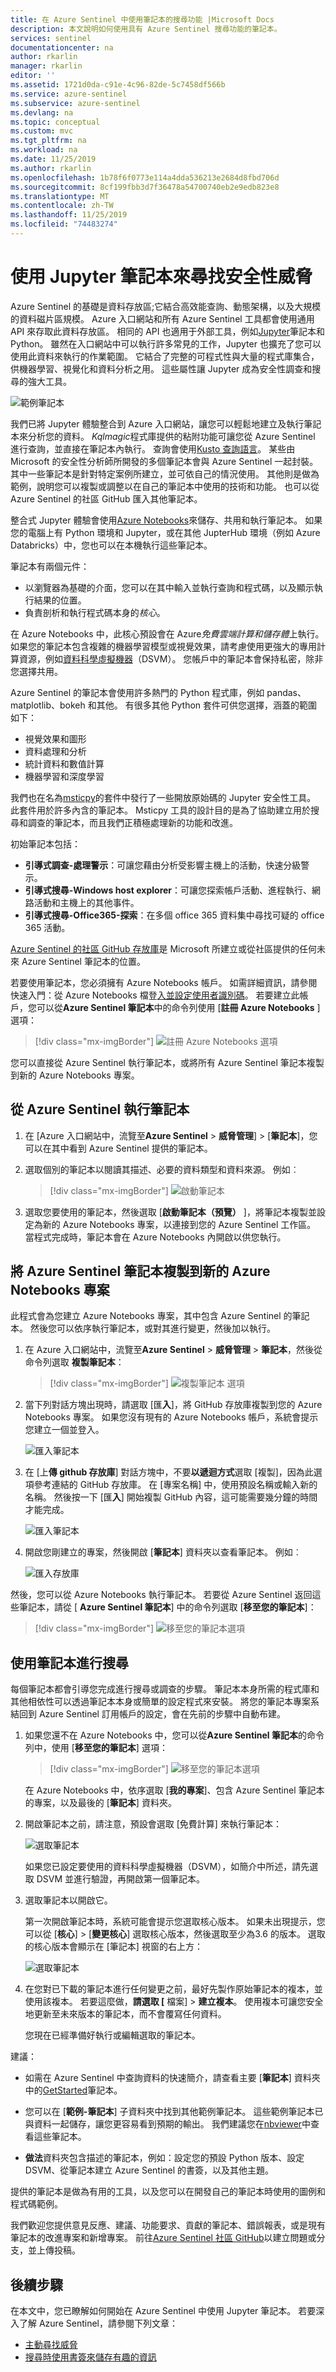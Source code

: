 ```yaml
---
title: 在 Azure Sentinel 中使用筆記本的搜尋功能 |Microsoft Docs
description: 本文說明如何使用具有 Azure Sentinel 搜尋功能的筆記本。
services: sentinel
documentationcenter: na
author: rkarlin
manager: rkarlin
editor: ''
ms.assetid: 1721d0da-c91e-4c96-82de-5c7458df566b
ms.service: azure-sentinel
ms.subservice: azure-sentinel
ms.devlang: na
ms.topic: conceptual
ms.custom: mvc
ms.tgt_pltfrm: na
ms.workload: na
ms.date: 11/25/2019
ms.author: rkarlin
ms.openlocfilehash: 1b78f6f0773e114a4dda536213e2684d8fbd706d
ms.sourcegitcommit: 8cf199fbb3d7f36478a54700740eb2e9edb823e8
ms.translationtype: MT
ms.contentlocale: zh-TW
ms.lasthandoff: 11/25/2019
ms.locfileid: "74483274"
---
```

# <a name="use-jupyter-notebooks-to-hunt-for-security-threats"></a>使用 Jupyter 筆記本來尋找安全性威脅

Azure Sentinel 的基礎是資料存放區;它結合高效能查詢、動態架構，以及大規模的資料磁片區規模。 Azure 入口網站和所有 Azure Sentinel 工具都會使用通用 API 來存取此資料存放區。 相同的 API 也適用于外部工具，例如[Jupyter](https://jupyter.org/)筆記本和 Python。 雖然在入口網站中可以執行許多常見的工作，Jupyter 也擴充了您可以使用此資料來執行的作業範圍。 它結合了完整的可程式性與大量的程式庫集合，供機器學習、視覺化和資料分析之用。 這些屬性讓 Jupyter 成為安全性調查和搜尋的強大工具。

![範例筆記本](./media/notebooks/sentinel-notebooks-map.png)

我們已將 Jupyter 體驗整合到 Azure 入口網站，讓您可以輕鬆地建立及執行筆記本來分析您的資料。 *Kqlmagic*程式庫提供的粘附功能可讓您從 Azure Sentinel 進行查詢，並直接在筆記本內執行。 查詢會使用[Kusto 查詢語言](https://kusto.azurewebsites.net/docs/query/index.html)。 某些由 Microsoft 的安全性分析師所開發的多個筆記本會與 Azure Sentinel 一起封裝。 其中一些筆記本是針對特定案例所建立，並可依自己的情況使用。 其他則是做為範例，說明您可以複製或調整以在自己的筆記本中使用的技術和功能。 也可以從 Azure Sentinel 的社區 GitHub 匯入其他筆記本。

整合式 Jupyter 體驗會使用[Azure Notebooks](https://notebooks.azure.com/)來儲存、共用和執行筆記本。 如果您的電腦上有 Python 環境和 Jupyter，或在其他 JupterHub 環境（例如 Azure Databricks）中，您也可以在本機執行這些筆記本。

筆記本有兩個元件：

- 以瀏覽器為基礎的介面，您可以在其中輸入並執行查詢和程式碼，以及顯示執行結果的位置。
- 負責剖析和執行程式碼本身的*核心*。 

在 Azure Notebooks 中，此核心預設會在 Azure*免費雲端計算和儲存體*上執行。 如果您的筆記本包含複雜的機器學習模型或視覺效果，請考慮使用更強大的專用計算資源，例如[資料科學虛擬機器](https://azure.microsoft.com/services/virtual-machines/data-science-virtual-machines/)（DSVM）。 您帳戶中的筆記本會保持私密，除非您選擇共用。

Azure Sentinel 的筆記本會使用許多熱門的 Python 程式庫，例如 pandas、matplotlib、bokeh 和其他。 有很多其他 Python 套件可供您選擇，涵蓋的範圍如下：

- 視覺效果和圖形
- 資料處理和分析
- 統計資料和數值計算
- 機器學習和深度學習

我們也在名為[msticpy](https://github.com/Microsoft/msticpy/)的套件中發行了一些開放原始碼的 Jupyter 安全性工具。 此套件用於許多內含的筆記本。 Msticpy 工具的設計目的是為了協助建立用於搜尋和調查的筆記本，而且我們正積極處理新的功能和改進。

初始筆記本包括：

- **引導式調查-處理警示**：可讓您藉由分析受影響主機上的活動，快速分級警示。
- **引導式搜尋-Windows host explorer**：可讓您探索帳戶活動、進程執行、網路活動和主機上的其他事件。
- **引導式搜尋-Office365-探索**：在多個 office 365 資料集中尋找可疑的 office 365 活動。

[Azure Sentinel 的社區 GitHub 存放庫](https://github.com/Azure/Azure-Sentinel)是 Microsoft 所建立或從社區提供的任何未來 Azure Sentinel 筆記本的位置。

若要使用筆記本，您必須擁有 Azure Notebooks 帳戶。 如需詳細資訊，請參閱快速入門：從 Azure Notebooks 檔登[入並設定使用者識別碼](https://docs.microsoft.com/azure/notebooks/quickstart-sign-in-azure-notebooks)。 若要建立此帳戶，您可以從**Azure Sentinel 筆記本**中的命令列使用 [**註冊 Azure Notebooks** ] 選項：

> [!div class="mx-imgBorder"]
>![註冊 Azure Notebooks 選項](./media/notebooks/sentinel-azure-sign-up-azure-notebooks.png)

您可以直接從 Azure Sentinel 執行筆記本，或將所有 Azure Sentinel 筆記本複製到新的 Azure Notebooks 專案。

## <a name="run-a-notebook-from-azure-sentinel"></a>從 Azure Sentinel 執行筆記本
 
1. 在 [Azure 入口網站中，流覽至**Azure Sentinel** > **威脅管理**] > [**筆記本**]，您可以在其中看到 Azure Sentinel 提供的筆記本。 

2. 選取個別的筆記本以閱讀其描述、必要的資料類型和資料來源。 例如︰
    
    > [!div class="mx-imgBorder"]
    > ![啟動筆記本](./media/notebooks/sentinel-azure-notebooks-launch.png)

3. 選取您要使用的筆記本，然後選取 [**啟動筆記本（預覽）** ]，將筆記本複製並設定為新的 Azure Notebooks 專案，以連接到您的 Azure Sentinel 工作區。 當程式完成時，筆記本會在 Azure Notebooks 內開啟以供您執行。

## <a name="clone-azure-sentinel-notebooks-to-a-new-azure-notebooks-project"></a>將 Azure Sentinel 筆記本複製到新的 Azure Notebooks 專案

此程式會為您建立 Azure Notebooks 專案，其中包含 Azure Sentinel 的筆記本。 然後您可以依序執行筆記本，或對其進行變更，然後加以執行。

1. 在 Azure 入口網站中，流覽至**Azure Sentinel** > **威脅管理** > **筆記本**，然後從命令列選取 **複製筆記本**：
  
    > [!div class="mx-imgBorder"]
    >![複製筆記本 選項](./media/notebooks/sentinel-azure-clone-notebooks.png)

2. 當下列對話方塊出現時，請選取 [匯**入**]，將 GitHub 存放庫複製到您的 Azure Notebooks 專案。 如果您沒有現有的 Azure Notebooks 帳戶，系統會提示您建立一個並登入。

   ![匯入筆記本](./media/notebooks/sentinel-notebooks-clone.png)

3. 在 [上**傳 github 存放庫**] 對話方塊中，不要**以遞迴方式**選取 [複製]，因為此選項參考連結的 GitHub 存放庫。 在 [專案名稱] 中，使用預設名稱或輸入新的名稱。 然後按一下 [匯**入**] 開始複製 GitHub 內容，這可能需要幾分鐘的時間才能完成。

   ![匯入筆記本](./media/notebooks/sentinel-create-project.png)

4. 開啟您剛建立的專案，然後開啟 [**筆記本**] 資料夾以查看筆記本。 例如︰

   ![匯入存放庫](./media/notebooks/sentinel-open-notebook1.png)

然後，您可以從 Azure Notebooks 執行筆記本。 若要從 Azure Sentinel 返回這些筆記本，請從 [ **Azure Sentinel 筆記本**] 中的命令列選取 [**移至您的筆記本**]：

> [!div class="mx-imgBorder"]
>![移至您的筆記本選項](./media/notebooks/sentinel-azure-to-go-notebooks.png)


## <a name="using-notebooks-to-hunt"></a>使用筆記本進行搜尋

每個筆記本都會引導您完成進行搜尋或調查的步驟。 筆記本本身所需的程式庫和其他相依性可以透過筆記本本身或簡單的設定程式來安裝。 將您的筆記本專案系結回到 Azure Sentinel 訂用帳戶的設定，會在先前的步驟中自動布建。

1. 如果您還不在 Azure Notebooks 中，您可以從**Azure Sentinel 筆記本**的命令列中，使用 [**移至您的筆記本**] 選項：
    
    > [!div class="mx-imgBorder"]
    >![移至您的筆記本選項](./media/notebooks/sentinel-azure-to-go-notebooks.png)
    
    在 Azure Notebooks 中，依序選取 [**我的專案**]、包含 Azure Sentinel 筆記本的專案，以及最後的 [**筆記本**] 資料夾。
    
2. 開啟筆記本之前，請注意，預設會選取 [免費計算] 來執行筆記本：
    
   ![選取筆記本](./media/notebooks/sentinel-open-notebook2.png)
    
    如果您已設定要使用的資料科學虛擬機器（DSVM），如簡介中所述，請先選取 DSVM 並進行驗證，再開啟第一個筆記本。 

3. 選取筆記本以開啟它。
    
    第一次開啟筆記本時，系統可能會提示您選取核心版本。 如果未出現提示，您可以從 [**核心**] >  [**變更核心**] 選取核心版本，然後選取至少為3.6 的版本。 選取的核心版本會顯示在 [筆記本] 視窗的右上方：
    
   ![選取筆記本](./media/notebooks/sentinel-select-kernel.png)

4. 在您對已下載的筆記本進行任何變更之前，最好先製作原始筆記本的複本，並使用該複本。 若要這麼做，**請選取 [** 檔案] > **建立複本**。 使用複本可讓您安全地更新至未來版本的筆記本，而不會覆寫任何資料。
    
    您現在已經準備好執行或編輯選取的筆記本。

建議：

- 如需在 Azure Sentinel 中查詢資料的快速簡介，請查看主要 [**筆記本**] 資料夾中的[GetStarted](https://github.com/Azure/Azure-Sentinel/blob/master/Notebooks/Get%20Started.ipynb)筆記本。 

- 您可以在 [**範例-筆記本**] 子資料夾中找到其他範例筆記本。 這些範例筆記本已與資料一起儲存，讓您更容易看到預期的輸出。 我們建議您在[nbviewer](https://nbviewer.jupyter.org/)中查看這些筆記本。 

- **做法**資料夾包含描述的筆記本，例如：設定您的預設 Python 版本、設定 DSVM、從筆記本建立 Azure Sentinel 的書簽，以及其他主題。

提供的筆記本是做為有用的工具，以及您可以在開發自己的筆記本時使用的圖例和程式碼範例。

我們歡迎您提供意見反應、建議、功能要求、貢獻的筆記本、錯誤報表，或是現有筆記本的改進專案和新增專案。 前往[Azure Sentinel 社區 GitHub](https://github.com/Azure/Azure-Sentinel)以建立問題或分支，並上傳投稿。

## <a name="next-steps"></a>後續步驟

在本文中，您已瞭解如何開始在 Azure Sentinel 中使用 Jupyter 筆記本。 若要深入了解 Azure Sentinel，請參閱下列文章：

- [主動尋找威脅](hunting.md)
- [搜尋時使用書簽來儲存有趣的資訊](bookmarks.md)

